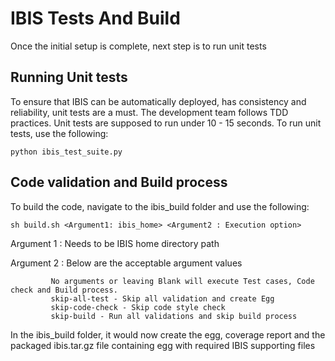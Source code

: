 # IBIS Tests And Build
Once the initial setup is complete, next step is to run unit tests

## Running Unit tests
To ensure that IBIS can be automatically deployed, has consistency and
reliability, unit tests are a must. The development team follows TDD practices.
Unit tests are supposed to run under 10 - 15 seconds.
To run unit tests, use the following:


```python ibis_test_suite.py```

## Code validation and Build process
To build the code, navigate to the ibis_build folder and use the following:


```sh build.sh <Argument1: ibis_home> <Argument2 : Execution option>```

Argument 1 : Needs to be IBIS home directory path

Argument 2 : Below are the acceptable argument values

             No arguments or leaving Blank will execute Test cases, Code check and Build process.
             skip-all-test - Skip all validation and create Egg
             skip-code-check - Skip code style check
             skip-build - Run all validations and skip build process
             

In the ibis_build folder, it would now create the egg, coverage report and the 
packaged ibis.tar.gz file containing egg with required IBIS supporting files
